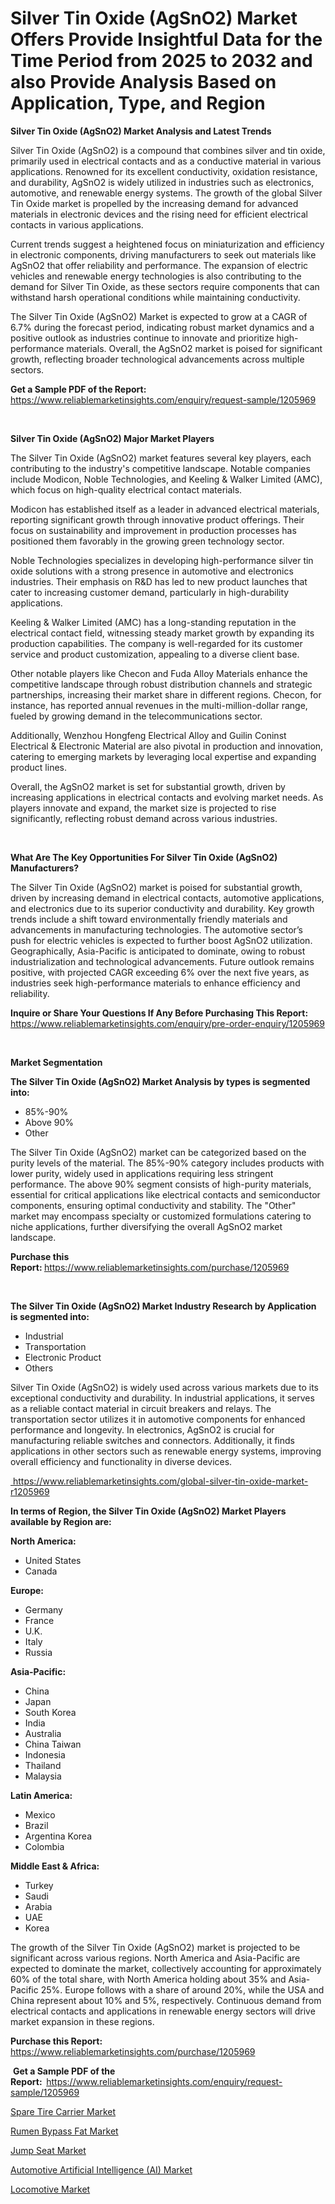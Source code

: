 <p><h1>Silver Tin Oxide (AgSnO2) Market Offers Provide Insightful Data for the Time Period from 2025 to 2032 and also Provide Analysis Based on Application, Type, and Region</h1></p><p><strong>Silver Tin Oxide (AgSnO2) Market Analysis and Latest Trends</strong></p>
<p><p>Silver Tin Oxide (AgSnO2) is a compound that combines silver and tin oxide, primarily used in electrical contacts and as a conductive material in various applications. Renowned for its excellent conductivity, oxidation resistance, and durability, AgSnO2 is widely utilized in industries such as electronics, automotive, and renewable energy systems. The growth of the global Silver Tin Oxide market is propelled by the increasing demand for advanced materials in electronic devices and the rising need for efficient electrical contacts in various applications.</p><p>Current trends suggest a heightened focus on miniaturization and efficiency in electronic components, driving manufacturers to seek out materials like AgSnO2 that offer reliability and performance. The expansion of electric vehicles and renewable energy technologies is also contributing to the demand for Silver Tin Oxide, as these sectors require components that can withstand harsh operational conditions while maintaining conductivity.</p><p>The Silver Tin Oxide (AgSnO2) Market is expected to grow at a CAGR of 6.7% during the forecast period, indicating robust market dynamics and a positive outlook as industries continue to innovate and prioritize high-performance materials. Overall, the AgSnO2 market is poised for significant growth, reflecting broader technological advancements across multiple sectors.</p></p>
<p><strong>Get a Sample PDF of the Report:&nbsp;</strong> <a href="https://www.reliablemarketinsights.com/enquiry/request-sample/1205969?utm_campaign=2217&utm_medium=2&utm_source=Github&utm_content=ia&utm_term=03022025&utm_id=silver-tin-oxide-agsno2">https://www.reliablemarketinsights.com/enquiry/request-sample/1205969</a></p>
<p>&nbsp;</p>
<p><strong>Silver Tin Oxide (AgSnO2) Major Market Players</strong></p>
<p><p>The Silver Tin Oxide (AgSnO2) market features several key players, each contributing to the industry's competitive landscape. Notable companies include Modicon, Noble Technologies, and Keeling & Walker Limited (AMC), which focus on high-quality electrical contact materials. </p><p>Modicon has established itself as a leader in advanced electrical materials, reporting significant growth through innovative product offerings. Their focus on sustainability and improvement in production processes has positioned them favorably in the growing green technology sector.</p><p>Noble Technologies specializes in developing high-performance silver tin oxide solutions with a strong presence in automotive and electronics industries. Their emphasis on R&D has led to new product launches that cater to increasing customer demand, particularly in high-durability applications.</p><p>Keeling & Walker Limited (AMC) has a long-standing reputation in the electrical contact field, witnessing steady market growth by expanding its production capabilities. The company is well-regarded for its customer service and product customization, appealing to a diverse client base.</p><p>Other notable players like Checon and Fuda Alloy Materials enhance the competitive landscape through robust distribution channels and strategic partnerships, increasing their market share in different regions. Checon, for instance, has reported annual revenues in the multi-million-dollar range, fueled by growing demand in the telecommunications sector.</p><p>Additionally, Wenzhou Hongfeng Electrical Alloy and Guilin Coninst Electrical & Electronic Material are also pivotal in production and innovation, catering to emerging markets by leveraging local expertise and expanding product lines.</p><p>Overall, the AgSnO2 market is set for substantial growth, driven by increasing applications in electrical contacts and evolving market needs. As players innovate and expand, the market size is projected to rise significantly, reflecting robust demand across various industries.</p></p>
<p>&nbsp;</p>
<p><strong>What Are The Key Opportunities For Silver Tin Oxide (AgSnO2) Manufacturers?</strong></p>
<p><p>The Silver Tin Oxide (AgSnO2) market is poised for substantial growth, driven by increasing demand in electrical contacts, automotive applications, and electronics due to its superior conductivity and durability. Key growth trends include a shift toward environmentally friendly materials and advancements in manufacturing technologies. The automotive sector’s push for electric vehicles is expected to further boost AgSnO2 utilization. Geographically, Asia-Pacific is anticipated to dominate, owing to robust industrialization and technological advancements. Future outlook remains positive, with projected CAGR exceeding 6% over the next five years, as industries seek high-performance materials to enhance efficiency and reliability.</p></p>
<p><strong>Inquire or Share Your Questions If Any Before Purchasing This Report:</strong> <a href="https://www.reliablemarketinsights.com/enquiry/pre-order-enquiry/1205969?utm_campaign=2217&utm_medium=2&utm_source=Github&utm_content=ia&utm_term=03022025&utm_id=silver-tin-oxide-agsno2">https://www.reliablemarketinsights.com/enquiry/pre-order-enquiry/1205969</a></p>
<p>&nbsp;</p>
<p><strong>Market Segmentation</strong></p>
<p><strong>The Silver Tin Oxide (AgSnO2) Market Analysis by types is segmented into:</strong></p>
<p><ul><li>85%-90%</li><li>Above 90%</li><li>Other</li></ul></p>
<p><p>The Silver Tin Oxide (AgSnO2) market can be categorized based on the purity levels of the material. The 85%-90% category includes products with lower purity, widely used in applications requiring less stringent performance. The above 90% segment consists of high-purity materials, essential for critical applications like electrical contacts and semiconductor components, ensuring optimal conductivity and stability. The "Other" market may encompass specialty or customized formulations catering to niche applications, further diversifying the overall AgSnO2 market landscape.</p></p>
<p><strong>Purchase this Report:&nbsp;</strong><a href="https://www.reliablemarketinsights.com/purchase/1205969?utm_campaign=2217&utm_medium=2&utm_source=Github&utm_content=ia&utm_term=03022025&utm_id=silver-tin-oxide-agsno2">https://www.reliablemarketinsights.com/purchase/1205969</a></p>
<p>&nbsp;</p>
<p><strong>The Silver Tin Oxide (AgSnO2) Market Industry Research by Application is segmented into:</strong></p>
<p><ul><li>Industrial</li><li>Transportation</li><li>Electronic Product</li><li>Others</li></ul></p>
<p><p>Silver Tin Oxide (AgSnO2) is widely used across various markets due to its exceptional conductivity and durability. In industrial applications, it serves as a reliable contact material in circuit breakers and relays. The transportation sector utilizes it in automotive components for enhanced performance and longevity. In electronics, AgSnO2 is crucial for manufacturing reliable switches and connectors. Additionally, it finds applications in other sectors such as renewable energy systems, improving overall efficiency and functionality in diverse devices.</p></p>
<p><a href="https://www.reliablemarketinsights.com/global-silver-tin-oxide-market-r1205969?utm_campaign=2217&utm_medium=2&utm_source=Github&utm_content=ia&utm_term=03022025&utm_id=silver-tin-oxide-agsno2">&nbsp;https://www.reliablemarketinsights.com/global-silver-tin-oxide-market-r1205969</a></p>
<p><strong>In terms of Region, the Silver Tin Oxide (AgSnO2) Market Players available by Region are:</strong></p>
<p>
    <p> <strong> North America: </strong>
        <ul>
            <li>United States</li>
            <li>Canada</li>
        </ul>
        </p> 
    <p> <strong> Europe: </strong>
        <ul>
            <li>Germany</li>
            <li>France</li>
            <li>U.K.</li>
            <li>Italy</li>
            <li>Russia</li>
        </ul>
        </p> 
    <p> <strong> Asia-Pacific: </strong>
        <ul>
            <li>China</li>
            <li>Japan</li>
            <li>South Korea</li>
            <li>India</li>
            <li>Australia</li>
            <li>China Taiwan</li>
            <li>Indonesia</li>
            <li>Thailand</li>
            <li>Malaysia</li>
        </ul>
        </p> 
    <p> <strong> Latin America: </strong>
        <ul>
            <li>Mexico</li>
            <li>Brazil</li>
            <li>Argentina Korea</li>
            <li>Colombia</li>
        </ul>
        </p> 
    <p> <strong> Middle East & Africa: </strong>
        <ul>
            <li>Turkey</li>
            <li>Saudi</li>
            <li>Arabia</li>
            <li>UAE</li>
            <li>Korea</li>
        </ul>
    </p>
    </p>
<p><p>The growth of the Silver Tin Oxide (AgSnO2) market is projected to be significant across various regions. North America and Asia-Pacific are expected to dominate the market, collectively accounting for approximately 60% of the total share, with North America holding about 35% and Asia-Pacific 25%. Europe follows with a share of around 20%, while the USA and China represent about 10% and 5%, respectively. Continuous demand from electrical contacts and applications in renewable energy sectors will drive market expansion in these regions.</p></p>
<p><strong>Purchase this Report: </strong><a href="https://www.reliablemarketinsights.com/purchase/1205969?utm_campaign=2217&utm_medium=2&utm_source=Github&utm_content=ia&utm_term=03022025&utm_id=silver-tin-oxide-agsno2">https://www.reliablemarketinsights.com/purchase/1205969</a></p>
<p>&nbsp;<strong>Get a Sample PDF of the Report:&nbsp;&nbsp;</strong><a href="https://www.reliablemarketinsights.com/enquiry/request-sample/1205969?utm_campaign=2217&utm_medium=2&utm_source=Github&utm_content=ia&utm_term=03022025&utm_id=silver-tin-oxide-agsno2">https://www.reliablemarketinsights.com/enquiry/request-sample/1205969</a></p>
<p><strong></strong></p>
<p><p><a href="https://www.linkedin.com/pulse/examining-spare-tire-carrier-market-globally-latest-trends-gdgvc?utm_campaign=2217&utm_medium=2&utm_source=Github&utm_content=ia&utm_term=03022025&utm_id=silver-tin-oxide-agsno2">Spare Tire Carrier Market</a></p><p><a href="https://www.linkedin.com/pulse/according-latest-rumen-bypass-fat-market-forecast-set-1mgnc?utm_campaign=2217&utm_medium=2&utm_source=Github&utm_content=ia&utm_term=03022025&utm_id=silver-tin-oxide-agsno2">Rumen Bypass Fat Market</a></p><p><a href="https://www.linkedin.com/pulse/comprehensive-overview-jump-seat-market-size-projected-arbdc?utm_campaign=2217&utm_medium=2&utm_source=Github&utm_content=ia&utm_term=03022025&utm_id=silver-tin-oxide-agsno2">Jump Seat Market</a></p><p><a href="https://www.linkedin.com/pulse/global-automotive-artificial-intelligence-ai-market-analysis-wjtvc?utm_campaign=2217&utm_medium=2&utm_source=Github&utm_content=ia&utm_term=03022025&utm_id=silver-tin-oxide-agsno2">Automotive Artificial Intelligence (AI) Market</a></p><p><a href="https://www.linkedin.com/pulse/anticipated-cagr-56-locomotive-market-analysis-report-1gycc?utm_campaign=2217&utm_medium=2&utm_source=Github&utm_content=ia&utm_term=03022025&utm_id=silver-tin-oxide-agsno2">Locomotive Market</a></p></p>